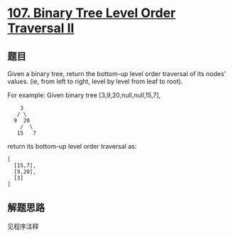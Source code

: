 # [107. Binary Tree Level Order Traversal II](https://leetcode.com/problems/binary-tree-level-order-traversal-ii/)

## 题目
Given a binary tree, return the bottom-up level order traversal of its nodes' values. (ie, from left to right, level by level from leaf to root).


For example:
Given binary tree [3,9,20,null,null,15,7],
```
    3
   / \
  9  20
    /  \
   15   7
```

return its bottom-up level order traversal as:
```
[
  [15,7],
  [9,20],
  [3]
]
```

## 解题思路

见程序注释
